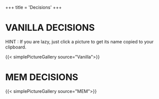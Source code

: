 +++
title = 'Decisions'
+++

# VANILLA DECISIONS

HINT : If you are lazy, just click a picture to get its name copied to your clipboard.

{{< simplePictureGallery source="Vanilla">}}

# MEM DECISIONS

{{< simplePictureGallery source="MEM">}}